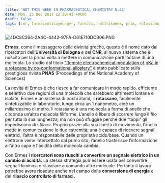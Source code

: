 ```yaml
---
title: 'HOT THIS WEEK IN PHARMACEUTICAL CHEMISTRY N.31'
date: Mon, 25 Dec 2017 12:30:41 +0000
draft: false
tags: [cnr, farmaceuticayounger, farmaci, hotthisweek, pnas, rotassano, science, unibo]
---
```


![4DC8C264-2A4C-4442-97FA-D61E710DCB06.PNG](https://silviavernotico.files.wordpress.com/2017/12/4dc8c264-2a4c-4442-97fa-d61e710dcb06.png?w=347)

**Ermes**, come il messaggero delle divinità greche, questo è il nome dato dai ricercatori dell’**Università di Bologna** e del **CNR**, al nuovo sistema che è riuscito per la prima volta a mettere in comunicazione parti lontane di una molecola. Lo studio dal titolo ["Remote electrochemical modulation of pKa in a rotaxane by co-conformational allostery"](http://www.pnas.org/content/early/2017/12/15/1712783115) è stato pubblicato sulla prestigiosa rivista **PNAS** (Proceedings of the National Academy of Sciences)

La novità di Ermes è che riesce a far comunicare in modo rapido, efficiente e selettivo due regioni di una molecola che sarebbero altrimenti lontane e isolate. Ermes è un sistema di pochi atomi, il **rotassano**, facilmente sintetizzabile in laboratorio, lungo circa un 1 nanometro, cioè un miliardesimo di metro. Il rotassano è una molecola a forma di anello che circonda un’altra molecola filiforme. L’anello è libero di scorrere lungo il filo per tutta la sua lunghezza, ma non può sfuggire perché due “tappi” gli impediscono di sfilarsi. Proprio grazie alla sua libertà di movimento, l’anello mette in comunicazione le due estremità; una è capace di ricevere segnali elettrici, l’altra è responsabile delle proprietà acido/base. Quando un elettrone viene intercettato dal primo sito, l’anello trasferisce l’informazione all'altro capo e l'acidità della molecola cambia.

Con Ermes **i ricercatori sono riusciti a convertire un segnale elettrico in un cambio di acidità.** La stessa strategia può essere usata per convertire segnali luminosi o rilasciare a comando altre molecole. Pertanto il lavoro potrebbe avere ricadute anche nel campo della **conversione di energia** e del **rilascio controllato di farmaci.**
